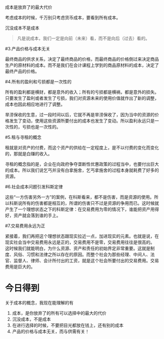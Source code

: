 成本是放弃了的最大代价

考虑成本的时候，千万别只考虑货币成本，要看到所有成本。

沉没成本不是成本
> 凡是说成本，我们一定是向前（未来）看，而不是向后（过去）看的。

#3.产品价格与成本无关

最终商品的供求关系，决定了最终商品的价格，而最终商品的价格倒过来决定商品生产的原材料的成本。而不是我们在会计课程上学到的商品原材料的成本，决定了最终产品的价格。

#4.所有的盈利和亏损都是一次性的

所有的盈利都是横财，都是意外的收入；所有的亏损都是横祸，都是意外的损失。只要发生了盈利或者发生了亏损，我们对资源未来的使用价值就作出了新的调整，成本也因此相应地进行了调整。

旱涝保收的生意，过一段时间以后，它就不再是旱涝保收了，因为当中的资源的价格发生了变动，使用这些资源所要付出的成本也发生了变动。所以盈利永远只是一次性的，亏损也是一次性的。

#5.租与寻租的概念

租就是对资产的付费，而这个资产的供给在一定程度上，是不以付费的变化而变化的，那就是白赚的收入。

寻租的概念指的是，企业在向政府争夺垄断性优惠政策的过程当中，也要付出巨大的成本。所以我们说乞丐并没有白拿施舍，乞丐拿施舍的过程本身就耗费了好多的资源。

#6.社会成本问题引发科斯定律

这些“一方伤害另外一方”的案例，在科斯看来，都不是伤害，而是资源的使用。所以科斯说所有的伤害都是相互的，所谓的伤害只不过是资源的争用而已。这时候就产生了一个理想状态之下的科斯定律：在交易费用为零的情况下，谁能把资产用得好，资产就会落到谁的手上。

#7.交易费用永远为正

紧接着，我们再把这个理想状态跟现实拉近一点，加进现实的元素。也就是说，在现实社会当中交易费用永远是正的，交易费用不是零，交易费用往往是很高的。
这时候我们就能明白，为什么资源、资产和责任的初始界定非常重要。这就是制度、风俗、习惯和法律之所以存在的原因。而整个社会为那些经理、中间人、法官、监督人、律师、会计所付出的工资，就是这个社会所要付出的交易费用。交易费用是巨大的。    

# 今日得到

关于成本的概念，我现在能理解的有
1. 成本，是你放弃了的所有可以选择中的最大的代价
2. 沉没成本，不是成本
3. 在进行选择的时候，不要把目光都放在钱上，还有别的成本
4. 产品的价格与成本无关，而与供需有关！

